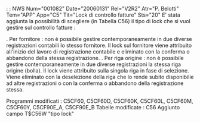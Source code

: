  :  : NWS Num="001082" Date="20060131" Rel="V2R2" Atr="P. Belotti" Tem="APP" App="C5" Tit="Lock di controllo fatture" Sts="20"
E' stata aggiunta la possibilità di scegliere (in Tabella C56) il tipo di lock che si vuol gestire
sul controllo fatture : 

. Per fornitore :  non è possibile gestire contemporaneamente in due diverse registrazioni contabili
lo stesso fornitore. Il lock sul fornitore viene attribuito all'inizio del lavoro di registrazione
contabile e eliminato con la conferma o abbandono della stessa registrazione.
. Per riga origine :  non è possibile gestire contemporaneamente in due diverse registrazioni la stessa riga origine (bolla). Il lock viene attribuito sulla singola riga in fase di selezione. Viene
eliminato con la deselezione della riga che lo rende subito disponibilie ad altre registrazioni o con la conferma o abbandono della registrazione stessa.

Programmi modificati : 
C5CF60, C5CF60D, C5CF60K, C5CF60L, C5CF60M, C5CF60Y, C5CF90E_A, C5CF90E_B 
Tabelle modificate : 
C56 Aggiunto campo T$C56W "tipo lock"
